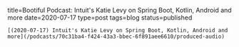 
title=Bootiful Podcast: Intuit's Katie Levy on Spring Boot, Kotlin, Android and more
date=2020-07-17
type=post
tags=blog
status=published
~~~~~~
[(2020-07-17) Intuit's Katie Levy on Spring Boot, Kotlin, Android and more](/podcasts/70c31ba4-f424-43a3-bbec-6f891aee6610/produced-audio) 
            
